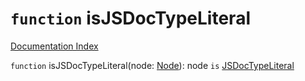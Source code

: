 # `function` isJSDocTypeLiteral

[Documentation Index](../README.md)

`function` isJSDocTypeLiteral(node: [Node](../interface.Node/README.md)): node `is` [JSDocTypeLiteral](../interface.JSDocTypeLiteral/README.md)

